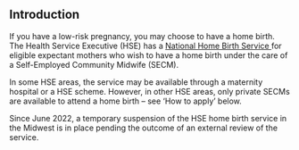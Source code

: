 ##  Introduction

If you have a low-risk pregnancy, you may choose to have a home birth. The
Health Service Executive (HSE) has a [ National Home Birth Service
](http://www.hse.ie/eng/services/list/3/maternity/homebirth_services.html) for
eligible expectant mothers who wish to have a home birth under the care of a
Self-Employed Community Midwife (SECM).

In some HSE areas, the service may be available through a maternity hospital
or a HSE scheme. However, in other HSE areas, only private SECMs are available
to attend a home birth – see ‘How to apply’ below.

Since June 2022, a temporary suspension of the HSE home birth service in the
Midwest is in place pending the outcome of an external review of the service.
